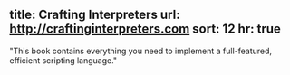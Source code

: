 title: Crafting Interpreters
url: http://craftinginterpreters.com
sort: 12
hr: true
---
"This book contains everything you need to implement a full-featured, efficient scripting language."

